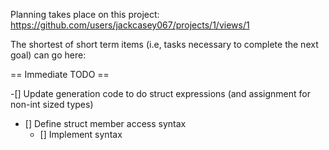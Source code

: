 
Planning takes place on this project: https://github.com/users/jackcasey067/projects/1/views/1

The shortest of short term items (i.e, tasks necessary to complete the next goal) 
can go here:

== Immediate TODO ==

-[] Update generation code to do struct expressions (and assignment for non-int sized types)

- [] Define struct member access syntax
  - [] Implement syntax